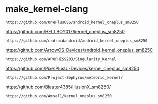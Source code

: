 # make_kernel-clang
```
https://github.com/OnePlusOSS/android_kernel_oneplus_sm8250
```
https://github.com/HELLBOY017/kernel_oneplus_sm8250
```
https://github.com/crdroidandroid/android_kernel_oneplus_sm8250
```
https://github.com/ArrowOS-Devices/android_kernel_oneplus_sm8250
```
https://github.com/APOPHIS9283/Singularity_Kernel
```
https://github.com/PixelPlusUI-Devices/kernel_oneplus_sm8250
```
https://github.com/Project-Zephyrus/meteoric_kernel/
```
https://github.com/Blaster4385/IllusionX_sm8250/
```
https://github.com/Amsal1/kernel_oneplus_sm8250
```
